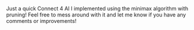 Just a quick Connect 4 AI I implemented using the minimax algorithm with pruning! Feel free to mess around with it and let me know if you have any comments or improvements!
